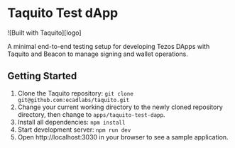 # Taquito Test dApp

![Built with Taquito][logo]

A minimal end-to-end testing setup for developing Tezos DApps with Taquito and Beacon to manage signing and wallet operations.
## Getting Started
1. Clone the Taquito repository: `git clone git@github.com:ecadlabs/taquito.git`
2. Change your current working directory to the newly cloned repository directory, then change to `apps/taquito-test-dapp`.
3. Install all dependencies:
    `npm install`
4. Start development server:
    `npm run dev`
5. Open http://localhost:3030 in your browser to see a sample application.